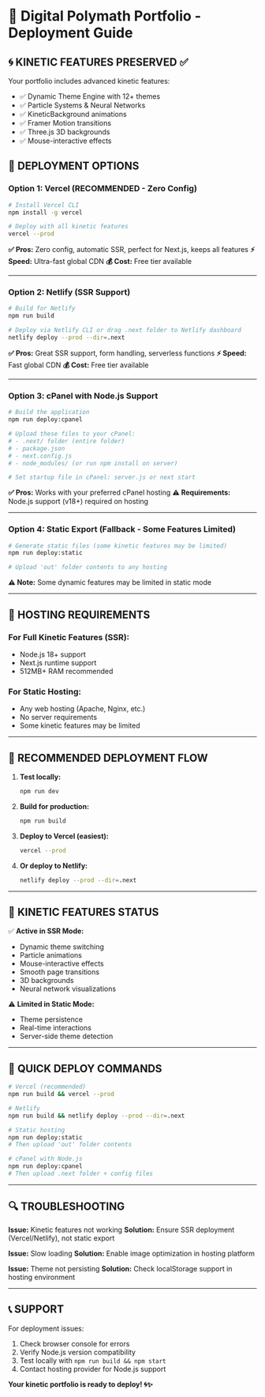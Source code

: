 # 🚀 Digital Polymath Portfolio - Deployment Guide

## 🌀 **KINETIC FEATURES PRESERVED** ✅

Your portfolio includes advanced kinetic features:
- ✅ Dynamic Theme Engine with 12+ themes
- ✅ Particle Systems & Neural Networks
- ✅ KineticBackground animations
- ✅ Framer Motion transitions
- ✅ Three.js 3D backgrounds
- ✅ Mouse-interactive effects

## 🎯 **DEPLOYMENT OPTIONS**

### **Option 1: Vercel (RECOMMENDED - Zero Config)**
```bash
# Install Vercel CLI
npm install -g vercel

# Deploy with all kinetic features
vercel --prod
```
**✅ Pros:** Zero config, automatic SSR, perfect for Next.js, keeps all features
**⚡ Speed:** Ultra-fast global CDN
**💰 Cost:** Free tier available

---

### **Option 2: Netlify (SSR Support)**
```bash
# Build for Netlify
npm run build

# Deploy via Netlify CLI or drag .next folder to Netlify dashboard
netlify deploy --prod --dir=.next
```
**✅ Pros:** Great SSR support, form handling, serverless functions
**⚡ Speed:** Fast global CDN
**💰 Cost:** Free tier available

---

### **Option 3: cPanel with Node.js Support**
```bash
# Build the application
npm run deploy:cpanel

# Upload these files to your cPanel:
# - .next/ folder (entire folder)
# - package.json
# - next.config.js
# - node_modules/ (or run npm install on server)

# Set startup file in cPanel: server.js or next start
```
**✅ Pros:** Works with your preferred cPanel hosting
**⚠️ Requirements:** Node.js support (v18+) required on hosting

---

### **Option 4: Static Export (Fallback - Some Features Limited)**
```bash
# Generate static files (some kinetic features may be limited)
npm run deploy:static

# Upload 'out' folder contents to any hosting
```
**⚠️ Note:** Some dynamic features may be limited in static mode

---

## 🔧 **HOSTING REQUIREMENTS**

### **For Full Kinetic Features (SSR):**
- Node.js 18+ support
- Next.js runtime support
- 512MB+ RAM recommended

### **For Static Hosting:**
- Any web hosting (Apache, Nginx, etc.)
- No server requirements
- Some kinetic features may be limited

---

## 🌟 **RECOMMENDED DEPLOYMENT FLOW**

1. **Test locally:**
   ```bash
   npm run dev
   ```

2. **Build for production:**
   ```bash
   npm run build
   ```

3. **Deploy to Vercel (easiest):**
   ```bash
   vercel --prod
   ```

4. **Or deploy to Netlify:**
   ```bash
   netlify deploy --prod --dir=.next
   ```

---

## 🎨 **KINETIC FEATURES STATUS**

✅ **Active in SSR Mode:**
- Dynamic theme switching
- Particle animations
- Mouse-interactive effects
- Smooth page transitions
- 3D backgrounds
- Neural network visualizations

⚠️ **Limited in Static Mode:**
- Theme persistence
- Real-time interactions
- Server-side theme detection

---

## 🚀 **QUICK DEPLOY COMMANDS**

```bash
# Vercel (recommended)
npm run build && vercel --prod

# Netlify
npm run build && netlify deploy --prod --dir=.next

# Static hosting
npm run deploy:static
# Then upload 'out' folder contents

# cPanel with Node.js
npm run deploy:cpanel
# Then upload .next folder + config files
```

---

## 🔍 **TROUBLESHOOTING**

**Issue:** Kinetic features not working
**Solution:** Ensure SSR deployment (Vercel/Netlify), not static export

**Issue:** Slow loading
**Solution:** Enable image optimization in hosting platform

**Issue:** Theme not persisting
**Solution:** Check localStorage support in hosting environment

---

## 📞 **SUPPORT**

For deployment issues:
1. Check browser console for errors
2. Verify Node.js version compatibility
3. Test locally with `npm run build && npm start`
4. Contact hosting provider for Node.js support

**Your kinetic portfolio is ready to deploy! 🌀✨**
